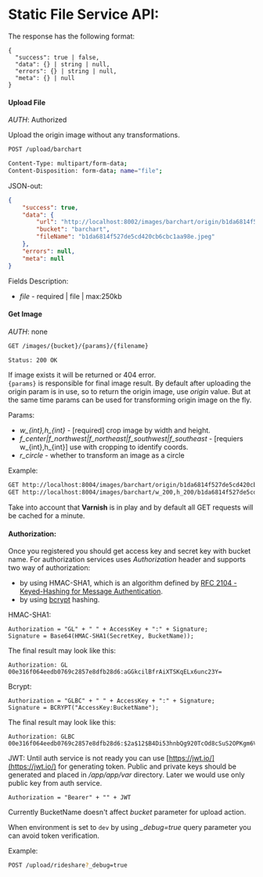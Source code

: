 Static File Service API:
=======================

The response has the following format:
```
{
  "success": true | false,
  "data": {} | string | null,
  "errors": {} | string | null,
  "meta": {} | null
}
```

#### Upload File

*AUTH*: Authorized

Upload the origin image without any transformations.

```bash
POST /upload/barchart

Content-Type: multipart/form-data;
Content-Disposition: form-data; name="file";
```

JSON-out:
```json
{
    "success": true,
    "data": {
        "url": "http://localhost:8002/images/barchart/origin/b1da6814f527de5cd420cb6cbc1aa98e.jpeg",
        "bucket": "barchart",
        "fileName": "b1da6814f527de5cd420cb6cbc1aa98e.jpeg"
    },
    "errors": null,
    "meta": null
}
```

Fields Description:
- *file* - required | file | max:250kb

#### Get Image

*AUTH*: none

```bash
GET /images/{bucket}/{params}/{filename}

Status: 200 OK
```

If image exists it will be returned or 404 error.  
`{params}` is responsible for final image result. By default after uploading the 
origin param is in use, so to return the origin image, use *origin* value.
But at the same time params can be used for transforming origin image on the fly.

Params:
- *w_{int},h_{int}* - [required] crop image by width and height.
- *f_center|f_northwest|f_northeast|f_southwest|f_southeast* - [requiers w_{int},h_{int}] use with cropping to identify coords.
- *r_circle* - whether to transform an image as a circle



Example:
```bash
GET http://localhost:8004/images/barchart/origin/b1da6814f527de5cd420cb6cbc1aa98e.jpeg
GET http://localhost:8004/images/barchart/w_200,h_200/b1da6814f527de5cd420cb6cbc1aa98e.jpeg
```

Take into account that **Varnish** is in play and by default all GET requests will be cached
for a minute.


#### Authorization:

Once you registered you should get access key and secret key with bucket name.
For authorization services uses *Authorization* header and supports two way of authorization:
- by using HMAC-SHA1, which is an algorithm defined by [RFC 2104 - Keyed-Hashing for Message Authentication](http://www.ietf.org/rfc/rfc2104.txt).
- by using [bcrypt](https://en.wikipedia.org/wiki/Bcrypt) hashing.

HMAC-SHA1:
```
Authorization = "GL" + " " + AccessKey + ":" + Signature;
Signature = Base64(HMAC-SHA1(SecretKey, BucketName));
```

The final result may look like this:
```
Authorization: GL 00e316f064eedb0769c2857e8dfb28d6:aGGkcilBfrAiXTSKqELx6unc23Y= 
```

Bcrypt:
```
Authorization = "GLBC" + " " + AccessKey + ":" + Signature;
Signature = BCRYPT("AccessKey:BucketName");
```

The final result may look like this:
```
Authorization: GLBC 00e316f064eedb0769c2857e8dfb28d6:$2a$12$B4Di53hnbQg920TcOd8cSuS2OPKgm6VQZfAeoUQPx2X8dj1myJhWm
```

JWT:
Until auth service is not ready you can use [https://jwt.io/](https://jwt.io/) for
generating token. Public and private keys should be generated and placed 
in */app/app/var* directory. Later we would use only public key from auth service.
```
Authorization = "Bearer" + "" + JWT
```

Currently BucketName doesn't affect *bucket* parameter for upload action.

When environment is set to `dev` by using *_debug=true* query parameter you can
avoid token verification.

Example:
```bash
POST /upload/rideshare?_debug=true
```
